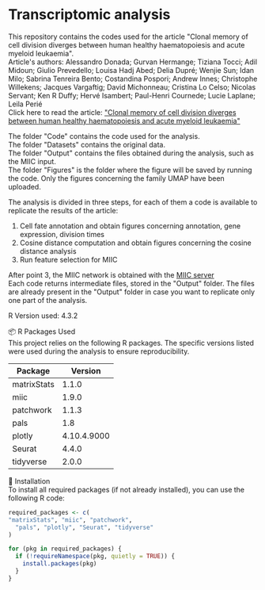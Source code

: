 # Transcriptomic analysis
This repository contains the codes used for the article "Clonal memory of cell division diverges between human healthy haematopoiesis and acute myeloid leukaemia".\
Article's authors: Alessandro Donada; Gurvan Hermange; Tiziana Tocci; Adil Midoun; Giulio Prevedello; Louisa Hadj Abed; Delia Dupré; Wenjie Sun; Idan Milo; Sabrina Tenreira Bento; Costandina Pospori; Andrew Innes; Christophe Willekens; Jacques Vargaftig; David Michonneau; Cristina Lo Celso; Nicolas Servant; Ken R Duffy; Hervé Isambert; Paul-Henri Cournede; Lucie Laplane; Leila Perié\
Click here to read the article: ["Clonal memory of cell division diverges between human healthy haematopoiesis and acute myeloid leukaemia"](https://www.biorxiv.org/content/10.1101/2025.06.24.660535v1)

The folder "Code" contains the code used for the analysis.\
The folder "Datasets" contains the original data.\
The folder "Output" contains the files obtained during the analysis, such as the MIIC input.\
The folder "Figures" is the folder where the figure will be saved by running the code. Only the figures concerning the family UMAP have been uploaded.

The analysis is divided in three steps, for each of them a code is available to replicate the results of the article:
1. Cell fate annotation and obtain figures concerning annotation, gene expression, division times
2. Cosine distance computation and obtain figures concerning the cosine distance analysis
3. Run feature selection for MIIC 

After point 3, the MIIC network is obtained with the [MIIC server](https://miic.curie.fr/)\
Each code returns intermediate files, stored in the "Output" folder. The files are already present in the "Output" folder in case you want to replicate only one part of the analysis.

R Version used: 4.3.2

📦 R Packages Used \
This project relies on the following R packages. The specific versions listed were used during the analysis to ensure reproducibility.

| Package       | Version        |
|---------------|----------------|
| matrixStats   | 1.1.0          |
| miic          | 1.9.0          |
| patchwork     | 1.1.3          |
| pals          | 1.8            |
| plotly        | 4.10.4.9000    |
| Seurat        | 4.4.0          |
| tidyverse     | 2.0.0          |

🔧 Installation\
To install all required packages (if not already installed), you can use the following R code:

```r
required_packages <- c(
"matrixStats", "miic", "patchwork",
  "pals", "plotly", "Seurat", "tidyverse"
)

for (pkg in required_packages) {
  if (!requireNamespace(pkg, quietly = TRUE)) {
    install.packages(pkg)
  }
}
```



